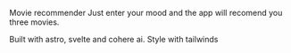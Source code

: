 Movie recommender 
Just enter your mood and the app will recomend you three movies.

Built with astro, svelte and cohere ai.
Style with tailwinds
